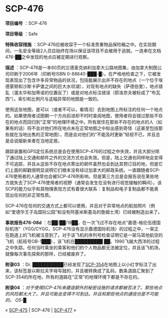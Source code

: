 # SCP-476
                        


**项目编号** ：SCP-476

**项目等级** ：Safe

**特殊收容措施** ：SCP-476应被收容于一个标准贵重物品保险箱之中。在实验期间，一名安全等级2人员应始终在场以保证该项目不会被用于逃脱。一连串在文档476-██之中发现的地点应被定期进行观察。

**描述** ：SCP-476是一本60页的兰德麦克纳利加拿大公路地图集，由加拿大制图公司印刷于2006年（印刷号ISBN 0-88640-███-█）。在严格地检查之下，它被发现表现出了包含许多异常物品的状况，包括能展示出并不存在的地点（一个位于埃德蒙顿和沙斯卡萨堡之间的巨大水坝湖），对现有地点的缺失（萨德伯里），地点错乱（渥太华和加蒂诺的位置反了）或是对地点标注错误（耶洛奈夫被标成了“布瓦西”）。索引和比例尺与这幅异常的地图是一致的。

使用这张地图，是可以（或者不可以，看情况）去到地图上所标注的任何一个地点的。如果使用者试图朝一个方向前进却不时时查阅地图，使用者将会错过那些不存在的地点而回归到“正常”的地理环境之中。所有居住在那些不存在的地点的人（如果有的话）将不会对他们所在地点未在正常地图之中标出感到奇怪（这甚至包括那些就在当地出售的正常地图），而是会对他们的“不能及时更新”轻视不已，并且总是会说服新来者在当地定居。

跟踪装置和GPS定位系统总是会在使用SCP-476的过程之中失效，并且大部分除了通过陆上交通和邮件之外的交流方式也会失效。但是，陆上交通也同样地会变得不可追踪，并且从这些不存在地点寄出的邮件虽然也会到达其预订目的地，但是它们上面的邮戳很明显说明它们根本没有经过加拿大的邮政系统。一直跟随者SCP-476使用者的人通常也会被SCP-476所影响，但是第三方总是会报告说在某些地方就失去了SCP-476使用者的视野（通常会发生在没有进行视觉接触的瞬间）。该SCP的能力似乎和其物理表现方式有着很大联系：复制品和电子复制品都不能表现出任何的非正常性质。

SCP-476在任何的交通方式上都可以使用，并且对于异常地点的航拍照片（例如“爱德华王子岛国际公园”和没有阿基米斯基岛的詹姆士湾）已经被制造出来了。

**事故报告476-08d** ：在██/██/19██，在一次飞过不存在地点“嘉德-格伦伍德国际机场”（YGG/CYGG，SCP-476没有显示嘉德国际机场）的过程之中，一架正在跑道上的飞机被注意到了。对于该飞机的序列号检查证明它是一架马耳他航空的飞机（航班号OB-1███），该飞机在█████████ ██，1990飞越大西洋的过程之中失踪。任何当时乘坐的乘客和他们的个人物品都无法被定位，并且该飞机场，就像每次事先探索的那样，已经被废弃了。

**附录03** ：Dr. ██████████已经发现了[SCP-354](/scp-354)在地图上以小红字标注了出来，该标签是以斯拉夫字母写就的，并且被转换成了乱码，数条道路汇聚到了SCP-354的所在地，所有的道路在“正常”的地理环境下都是不存在的。

**附录04** ：*对于使用SCP-476来建造额外的秘密设施的请求都被否决了。那些地点的风险都太大了。并且可能会变得不可到达。并且和那些地点的通信也是不可能的。 O5-█* 



« [SCP-475](/scp-475) | SCP-476 | [SCP-477](/scp-477) »





                    